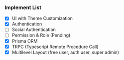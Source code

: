 ### Implement List

-[x] UI with Theme Customization
-[x] Authentication
-[ ] Social Authentication
-[ ] Permission & Role (Pending)
-[x] Prisma ORM
-[x] TRPC (Typescript Remote Procedure Call)
-[x] Multilevel Layout (free user, auth user, super admin)